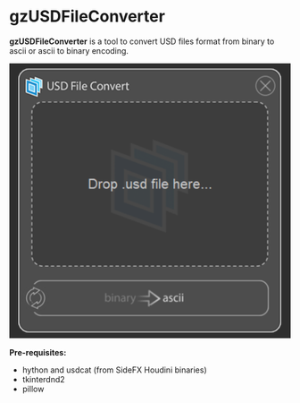 # gzUSDFileConverter
**gzUSDFileConverter** is a tool to convert USD files format from binary to ascii or ascii to binary encoding.

<img src="https://github.com/AlbertoGZ-dev/gzUSDFileConverter/blob/main/docs/gzUSDFileConverter.png"></img>

**Pre-requisites:**
- hython and usdcat (from SideFX Houdini binaries)
- tkinterdnd2
- pillow